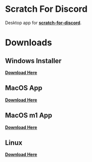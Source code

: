 # Scratch For Discord

Desktop app for **[scratch-for-discord](https://scratch-for-discord.netlify.app)**.

# Downloads

## Windows Installer

**[Download Here](https://github.com/DevSnowflake/scratch-for-discord-app/releases/download/v1.1.0/scratch-for-discord-win32-ia32.exe "Download windows installer")**

## MacOS App

**[Download Here](https://github.com/DevSnowflake/scratch-for-discord/releases/download/v1.1.0/scratch-for-discord-macos-x64.zip "Download for MacOS")**

## MacOS m1 App

**[Download Here](https://github.com/DevSnowflake/scratch-for-discord/releases/download/v1.1.0/scratch-for-discord-macos-arm64.zip "Download for MacOS")**

## Linux

**[Download Here](https://github.com/DevSnowflake/scratch-for-discord-app/releases/download/v1.1.0/scratch-for-discord-linux-x64.zip "Download for Linux")**
